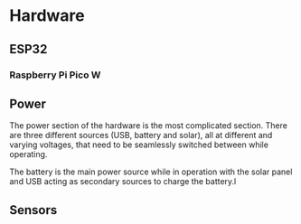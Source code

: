 # Hardware

## ESP32
### Raspberry Pi Pico W


## Power
The power section of the hardware is the most complicated section. There are three different sources (USB, battery and solar), all at different and varying voltages, that need to be seamlessly switched between while operating.

The battery is the main power source while in operation with the solar panel and USB acting as secondary sources to charge the battery.l


## Sensors